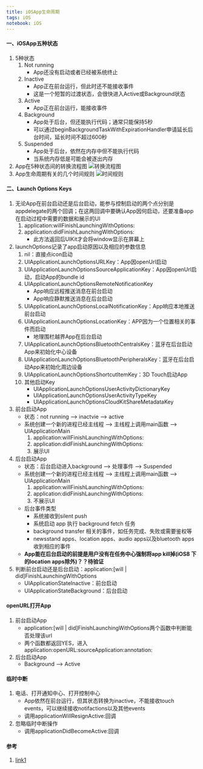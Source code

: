 ```yaml
---
title: iOSApp生命周期
tags: iOS
notebook: iOS 
---
```


#### 一、iOSApp五种状态

1. 5种状态
    1. Not running
        * App还没有启动或者已经被系统终止
    2. Inactive
        * App正在前台运行，但此时还不能接收事件
        * 这是一个短暂的过渡状态，会很快进入Active或Background状态
    3. Active
        * App正在前台运行，能接收事件
    4. Background
        * App处于后台，但还能执行代码；通常只能保持5秒
        * 可以通过beginBackgroundTaskWithExpirationHandler申请延长后台时间，延长时间不超过600秒
    5. Suspended
        * App处于后台，依然在内存中但不能执行代码
        * 当系统内存低是可能会被逐出内存
2. App在5种状态间的转换流程图
    ![转换流程图](http://zxfcumtcs.github.io/img/StatechangesiOSapp.png)
3. App生命周期有关的几个时间规则
    ![时间规则](http://zxfcumtcs.github.io/img/apptimelimit.png)

#### 二、Launch​ Options Keys

1. 无论App在前台启动还是后台启动，能参与控制启动的两个点分别是appdelegate的两个回调；在这两回调中要确认App因何启动，还要准备app在启动过程中需要的数据和展示的UI
    1. application:willFinishLaunchingWithOptions:
    2. application:didFinishLaunchingWithOptions:
        * 此方法返回后UIKit才会将window显示在屏幕上
2. launchOptions记录了app启动原因以及相应的参数信息
    1. nil：直接点icon启动
    2. UIApplicationLaunchOptionsURLKey：App因openUrl启动
    3. UIApplicationLaunchOptionsSourceApplicationKey：App因openUrl启动，启动App的bundle id
    4. UIApplicationLaunchOptionsRemoteNotificationKey
        * App响应远程推送消息在前台启动
        * App响应静默推送消息在后台启动
    5. UIApplicationLaunchOptionsLocalNotificationKey：App响应本地推送前台启动
    6. UIApplicationLaunchOptionsLocationKey：APP因为一个位置相关的事件而启动
        * 地理围栏越界App在后台启动
    7. UIApplicationLaunchOptionsBluetoothCentralsKey：蓝牙在后台启动App来初始化中心设备
    8. UIApplicationLaunchOptionsBluetoothPeripheralsKey：蓝牙在后台启动App来初始化周边设备
    9. UIApplicationLaunchOptionsShortcutItemKey：3D Touch启动App
    10. 其他启动Key
        * UIApplicationLaunchOptionsUserActivityDictionaryKey
        * UIApplicationLaunchOptionsUserActivityTypeKey
        * UIApplicationLaunchOptionsCloudKitShareMetadataKey
3. 前台启动App
    * 状态：not running --> inactvie --> active
    * 系统创建一个新的进程已经主线程 --> 主线程上调用main函数 --> UIApplicationMain
        1. application:willFinishLaunchingWithOptions:
        2. application:didFinishLaunchingWithOptions:
        3. 展示UI
4. 后台启动App
    * 状态：后台启动进入background --> 处理事件 --> Suspended
    * 系统创建一个新的进程已经主线程 --> 主线程上调用main函数 --> UIApplicationMain
        1. application:willFinishLaunchingWithOptions:
        2. application:didFinishLaunchingWithOptions:
        3. 不展示UI
    * 后台事件类型
        * 系统接收到silent push
        * 系统启动 app 执行 background fetch 任务
        * background transfer 相关的事件，如任务完成、失败或需要鉴权等
        * newsstand apps、location apps、audio apps以及bluetooth apps收到相应的事件
    * **App能在后台启动的前提是用户没有在任务中心强制将app kill掉(iOS8 下的location apps除外)？？待验证**
5. 判断前台启动还是后台启动：application:[will | did]FinishLaunchingWithOptions
    * UIApplicationStateInactive：前台启动
    * UIApplicationStateBackground：后台启动

#### openURL打开App

1. 前台启动App
    * application:[will | did]FinishLaunchingWithOptions两个函数中判断能否处理该url
    * 两个函数都返回YES，进入application:openURL:sourceApplication:annotation:
2. 后台启动App
    * Background --> Active

#### 临时中断

1. 电话、打开通知中心、打开控制中心
    * App依然在前台运行，但其状态转换为inactive，不能接收touch events，可以继续接收notifactions以及其他events
    * 调用applicationWillResignActive:回调
2. 忽略临时中断操作
    * 调用applicationDidBecomeActive:回调


#### 参考

1. [link1](http://zxfcumtcs.github.io/2014/10/26/iosapplifecycle/)
